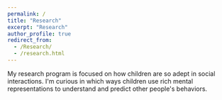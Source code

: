 ```yaml
---
permalink: /
title: "Research"
excerpt: "Research"
author_profile: true
redirect_from:
  - /Research/
  - /research.html
---
```


My research program is focused on how children are so adept in social interactions. I'm curious in which ways children use rich mental representations to understand and predict other people's behaviors.
